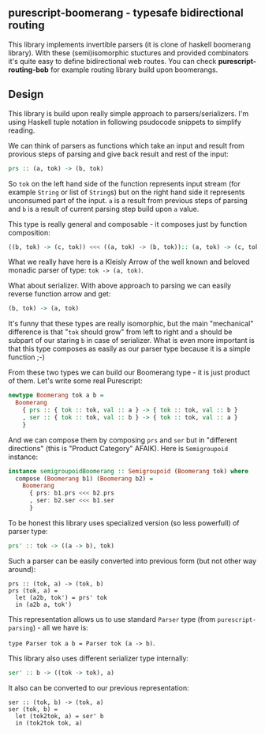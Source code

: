 ## purescript-boomerang - typesafe bidirectional routing

This library implements invertible parsers (it is clone of haskell boomerang library). With these (semi)isomorphic stuctures and provided combinators it's quite easy to define bidirectional web routes. You can check __purescript-routing-bob__ for example routing library build upon boomerangs.


## Design

This library is build upon really simple approach to parsers/serializers. I'm using Haskell tuple notation in following psudocode snippets to simplify reading.

We can think of parsers as functions which take an input and result from provious steps of parsing and give back result and rest of the input:

  ```purescript
  prs :: (a, tok) -> (b, tok)
  ```

So `tok` on the left hand side of the function represents input stream (for example `String` or list of `String`s) but on the right hand side it represents unconsumed part of the input.
`a` is a result from previous steps of parsing and `b` is a result of current parsing step build upon `a` value.

This type is really general and composable - it composes just by function composition:

  ```purescript
  ((b, tok) -> (c, tok)) <<< ((a, tok) -> (b, tok)):: (a, tok) -> (c, tok)
  ```
What we really have here is a Kleisly Arrow of the well known and beloved monadic parser of type: `tok -> (a, tok)`.

What about serializer. With above approach to parsing we can easily reverse function arrow and get:

  ```purescript
  (b, tok) -> (a, tok)
  ```

It's funny that these types are really isomorphic, but the main "mechanical" difference is that "`tok` should grow" from left to right and `a` should be subpart of our staring `b` in case of serializer. What is even more important is that this type composes as easily as our parser type because it is a simple function ;-)

From these two types we can build our Boomerang type - it is just product of them. Let's write some real Purescript:

  ```purescript
  newtype Boomerang tok a b =
    Boomerang
      { prs :: { tok :: tok, val :: a } -> { tok :: tok, val :: b }
      , ser :: { tok :: tok, val :: b } -> { tok :: tok, val :: a }
      }
  ```

And we can compose them by composing `prs` and `ser` but in "different directions" (this is "Product Category" AFAIK). Here is `Semigroupoid` instance:

  ```purescript
  instance semigroupoidBoomerang :: Semigroupoid (Boomerang tok) where
    compose (Boomerang b1) (Boomerang b2) =
      Boomerang
        { prs: b1.prs <<< b2.prs
        , ser: b2.ser <<< b1.ser
        }
  ```
To be honest this library uses specialized version (so less powerfull) of parser type:

  ```purescript
  prs' :: tok -> ((a -> b), tok)
  ```

Such a parser can be easily converted into previous form (but not other way around):

  ```
  prs :: (tok, a) -> (tok, b)
  prs (tok, a) =
    let (a2b, tok') = prs' tok
    in (a2b a, tok')
  ```

This representation allows us to use standard `Parser` type (from `purescript-parsing`) - all we have is:

`type Parser tok a b = Parser tok (a -> b)`.


This library also uses different serializer type internally:

  ```purescript
  ser' :: b -> ((tok -> tok), a)
  ```

It also can be converted to our previous representation:

  ```
  ser :: (tok, b) -> (tok, a)
  ser (tok, b) =
    let (tok2tok, a) = ser' b
    in (tok2tok tok, a)
  ```
